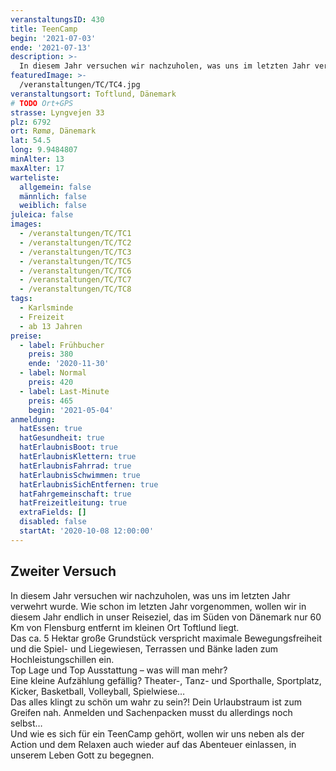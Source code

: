 ```yaml
---
veranstaltungsID: 430
title: TeenCamp
begin: '2021-07-03'
ende: '2021-07-13'
description: >-
  In diesem Jahr versuchen wir nachzuholen, was uns im letzten Jahr verwehrt wurde. Wie schon im letzten Jahr vorgenommen, wollen wir in diesem Jahr endlich in unser Reiseziel, das im Süden von Dänemark nur 60 Km von Flensburg entfernt im kleinen Ort Toftlund liegt.
featuredImage: >-
  /veranstaltungen/TC/TC4.jpg
veranstaltungsort: Toftlund, Dänemark
# TODO Ort+GPS
strasse: Lyngvejen 33
plz: 6792
ort: Rømø, Dänemark
lat: 54.5
long: 9.9484807
minAlter: 13
maxAlter: 17
warteliste:
  allgemein: false
  männlich: false
  weiblich: false
juleica: false
images:
  - /veranstaltungen/TC/TC1
  - /veranstaltungen/TC/TC2
  - /veranstaltungen/TC/TC3
  - /veranstaltungen/TC/TC5
  - /veranstaltungen/TC/TC6
  - /veranstaltungen/TC/TC7
  - /veranstaltungen/TC/TC8
tags:
  - Karlsminde
  - Freizeit
  - ab 13 Jahren
preise:
  - label: Frühbucher
    preis: 380
    ende: '2020-11-30'
  - label: Normal
    preis: 420
  - label: Last-Minute
    preis: 465
    begin: '2021-05-04'
anmeldung:
  hatEssen: true
  hatGesundheit: true
  hatErlaubnisBoot: true
  hatErlaubnisKlettern: true
  hatErlaubnisFahrrad: true
  hatErlaubnisSchwimmen: true
  hatErlaubnisSichEntfernen: true
  hatFahrgemeinschaft: true
  hatFreizeitleitung: true
  extraFields: []
  disabled: false
  startAt: '2020-10-08 12:00:00'
---
```


## Zweiter Versuch

In diesem Jahr versuchen wir nachzuholen, was uns im letzten Jahr verwehrt wurde. Wie schon im letzten Jahr vorgenommen, wollen wir in diesem Jahr endlich in unser Reiseziel, das im Süden von Dänemark nur 60 Km von Flensburg entfernt im kleinen Ort Toftlund liegt.  
Das ca. 5 Hektar große Grundstück verspricht maximale Bewegungsfreiheit und die Spiel- und Liegewiesen, Terrassen und Bänke laden zum Hochleistungschillen ein.  
Top Lage und Top Ausstattung – was will man mehr?  
Eine kleine Aufzählung gefällig? Theater-, Tanz- und Sporthalle, Sportplatz, Kicker, Basketball, Volleyball, Spielwiese…  
Das alles klingt zu schön um wahr zu sein?! Dein Urlaubstraum ist zum Greifen nah. Anmelden und Sachenpacken musst du allerdings noch selbst…  
Und wie es sich für ein TeenCamp gehört, wollen wir uns neben als der Action und dem Relaxen auch wieder auf das Abenteuer einlassen, in unserem Leben Gott zu begegnen.
